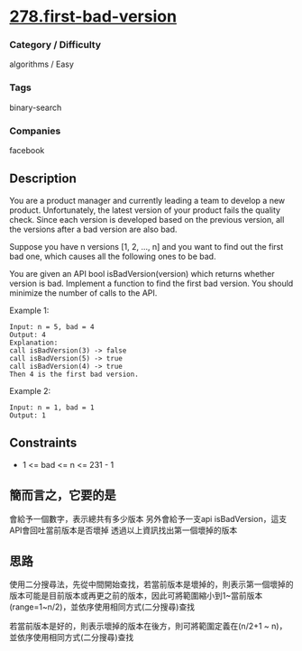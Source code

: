 # [278.first-bad-version](https://leetcode.com/problems/first-bad-version/)

### Category / Difficulty
algorithms / Easy

### Tags
binary-search
	 		
### Companies
facebook

## Description

You are a product manager and currently leading a team to develop a new product. Unfortunately, the latest version of your product fails the quality check. Since each version is developed based on the previous version, all the versions after a bad version are also bad.

Suppose you have n versions [1, 2, ..., n] and you want to find out the first bad one, which causes all the following ones to be bad.

You are given an API bool isBadVersion(version) which returns whether version is bad. Implement a function to find the first bad version. You should minimize the number of calls to the API.

 

Example 1:
```
Input: n = 5, bad = 4
Output: 4
Explanation:
call isBadVersion(3) -> false
call isBadVersion(5) -> true
call isBadVersion(4) -> true
Then 4 is the first bad version.
```

Example 2:
```
Input: n = 1, bad = 1
Output: 1
```

## Constraints
- 1 <= bad <= n <= 231 - 1

## 簡而言之，它要的是
會給予一個數字，表示總共有多少版本
另外會給予一支api isBadVersion，這支API會回吐當前版本是否壞掉
透過以上資訊找出第一個壞掉的版本

## 思路
使用二分搜尋法，先從中間開始查找，若當前版本是壞掉的，則表示第一個壞掉的版本可能是目前版本或再更之前的版本，因此可將範圍縮小到1~當前版本(range=1~n/2)，並依序使用相同方式(二分搜尋)查找

若當前版本是好的，則表示壞掉的版本在後方，則可將範圍定義在(n/2+1 ~ n)，並依序使用相同方式(二分搜尋)查找


